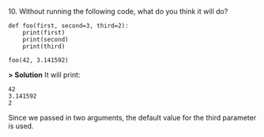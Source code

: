 10\. Without running the following code, what do you think it will do?
```
def foo(first, second=3, third=2):
    print(first)
    print(second)
    print(third)

foo(42, 3.141592)
```

**> Solution**
It will print:
```
42 
3.141592 
2
```
Since we passed in two arguments, the default value for the third parameter is used.